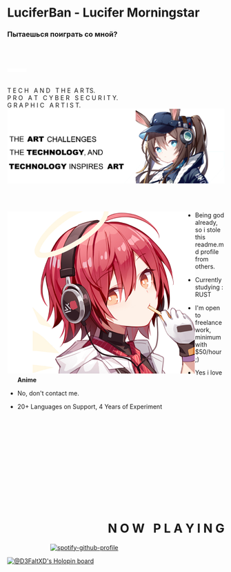 
<h1><strong>LuciferBan - Lucifer Morningstar</strong></h1>
<h3><strong>Пытаешься поиграть со мной?</strong></h3>

<br>
<br>
<p aligh="right"><img src="https://github.com/D3FaltXD/D3FaltXD/blob/e27f915259c4fafdad8c18994dbd49d31d897960/Images/image%207.png"></p>
<p><br>
<emphasis>T E C H &nbsp; A N D &nbsp;  T H E&nbsp;  A R TS.
<br> P R O  &nbsp; A T &nbsp; C Y B E R &nbsp; S E C U R I T Y.
<br> G R A P H I C &nbsp;  A R T I S T.</emphasis>
<img src="https://github.com/D3FaltXD/D3FaltXD/blob/9f2ea1d3dd0ad5a68b38df5153b809fd9bb2efce/Images/image_2022-09-17_164824017.png">
</p>
<p>
<br> <br>
<div>
<img align="left" height:75%; width:75; src="https://github.com/D3FaltXD/D3FaltXD/blob/393d40d3d54282dbc54742aa20df06f7b9a8ef7a/Images/left%20img%201.png">

 <p align="right">

- Being god already, so i stole this readme.md profile from others.

- Currently studying : RUST

- I'm open to freelance work, minimum with $50/hour ;)

- Yes i love **Anime**

- No, don't contact me.

- 20+ Languages on Support, 4 Years of Experiment
</div>
<br><br>
<div>
<br><br><br><br><br><br>
<br> <br><br><br>
<p ><h1 align="right"><strong>N O W &nbsp; P L A Y I N G</h1></strong></p>
<p align="left" >
<div style="margin-left: 100px;">

[![spotify-github-profile](https://spotify-github-profile.vercel.app/api/view?uid=31bl56y335fhguof5rga6z4y6dgm&cover_image=true&theme=default&show_offline=false&background_color=121212&interchange=false)](https://github.com/kittinan/spotify-github-profile)
</div>

</p>

[![@D3FaltXD's Holopin board](https://holopin.io/api/user/board?user=d3falt)](https://holopin.io/@d3falt)
